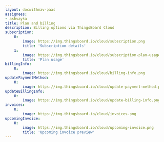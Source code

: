 ```yaml
---
layout: docwithnav-paas
assignees:
- ashvayka
title: Plan and billing
description: Billing options via ThingsBoard Cloud
subscription:
    0:
        image: https://img.thingsboard.io/cloud/subscription.png
        title: 'Subscription details'
    1:
        image: https://img.thingsboard.io/cloud/subscription-plan-usage.png
        title: 'Plan usage'
billingInfo:
    0:
        image: https://img.thingsboard.io/cloud/billing-info.png
updatePaymentMethod:
    0:
        image: https://img.thingsboard.io/cloud/update-payment-method.png
updateBillingInfo:
    0:
        image: https://img.thingsboard.io/cloud/update-billing-info.png
invoices:
    0:
        image: https://img.thingsboard.io/cloud/invoices.png
upcomingInvoice:
    0:
        image: https://img.thingsboard.io/cloud/upcoming-invoice.png
        title: 'Upcoming invoice preview'
---
```


